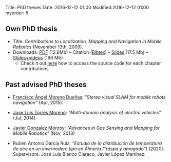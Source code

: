 Title: PhD theses
Date: 2016-12-12 01:00
Modified:2016-12-12 01:00
myorder: 5

## Own PhD thesis

  * Title: _Contributions to Localization, Mapping and Navigation in Mobile Robotics_ (November 13th, 2009).
  * Downloads: [PDF](http://ingmec.ual.es/~jlblanco/papers/jlblanco-thesis.pdf) (12.6Mb) – Citation ([Bibtex](http://mapir.isa.uma.es/mapirpubsite/index.php/export/publication/171/bibtex)) – [Slides](http://ingmec.ual.es/~jlblanco/papers/jlblanco-phd-dissertation.pdf) (17.5 Mb) – [Slides+videos](http://ingmec.ual.es/~jlblanco/papers/jlblanco-phd-dissertation+videos.zip) (196 Mb)
	* Check it out [here](http://www.mrpt.org/contributions-to-localization-mapping-and-navigation-in-mobile-robotics/) how to access the source code for each chapter contributions.

## Past advised PhD theses
  * <a href="http://www.isa.uma.es/C15/C4/fmoreno/" target="_blank">Francisco &Aacute;ngel Moreno Due&ntilde;as</a>: <i>"Stereo visual SLAM for mobile robots navigation"</i> (Apr, 2015).

  * <a href="http://w3.ual.es/personal/jtm224/" target="_blank">Jose Luis Torres Moreno</a>: <i>"Multi-domain analysis of electric vehicles"</i> (Jul, 2014)

  * <a href="http://mapir.isa.uma.es/mapirwebsite/index.php/graduate-students-menu/109-javier-gonzalez-monroy" target="_blank">Javier Gonzalez Monroy</a>: <i>"Advances in Gas Sensing and Mapping for Mobile Robotics"</i> (Nov, 2013)
  
  * Rubén Antonio García Ruiz: <i>"Estudio de la distribución de temperatura de aire en un invernadero tipo en Almería (“raspa y amagado”)</i> (2020). Supervisors: José Luis Blanco Claraco, Javier López Martínez.
